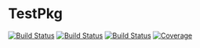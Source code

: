 # TestPkg

[![Build Status](https://github.com/nveldt/TestPkg.jl/workflows/CI/badge.svg)](https://github.com/nveldt/TestPkg.jl/actions)
[![Build Status](https://travis-ci.com/nveldt/TestPkg.jl.svg?branch=master)](https://travis-ci.com/nveldt/TestPkg.jl)
[![Build Status](https://ci.appveyor.com/api/projects/status/github/nveldt/TestPkg.jl?svg=true)](https://ci.appveyor.com/project/nveldt/TestPkg-jl)
[![Coverage](https://codecov.io/gh/nveldt/TestPkg.jl/branch/master/graph/badge.svg)](https://codecov.io/gh/nveldt/TestPkg.jl)
